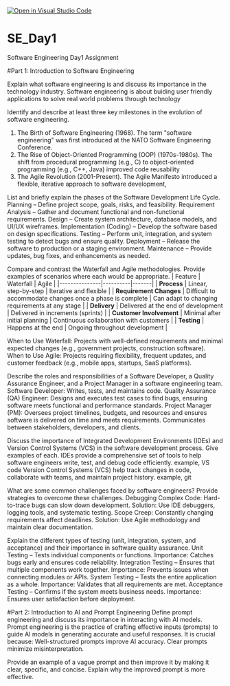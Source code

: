[![Open in Visual Studio Code](https://classroom.github.com/assets/open-in-vscode-2e0aaae1b6195c2367325f4f02e2d04e9abb55f0b24a779b69b11b9e10269abc.svg)](https://classroom.github.com/online_ide?assignment_repo_id=18382642&assignment_repo_type=AssignmentRepo)
# SE_Day1
Software Engineering Day1 Assignment

#Part 1: Introduction to Software Engineering

Explain what software engineering is and discuss its importance in the technology industry.
Software engineering is about buiding user friendly applications to solve real world problems through technology


Identify and describe at least three key milestones in the evolution of software engineering.
1. The Birth of Software Engineering (1968). The term "software engineering" was first introduced at the NATO Software Engineering Conference.
2. The Rise of Object-Oriented Programming (OOP) (1970s-1980s). The shift from procedural programming (e.g., C) to object-oriented programming (e.g., C++, Java) improved code reusability
3. The Agile Revolution (2001-Present). The Agile Manifesto introduced a flexible, iterative approach to software development,


List and briefly explain the phases of the Software Development Life Cycle.
Planning – Define project scope, goals, risks, and feasibility.
Requirement Analysis – Gather and document functional and non-functional requirements.
Design – Create system architecture, database models, and UI/UX wireframes.
Implementation (Coding) – Develop the software based on design specifications.
Testing – Perform unit, integration, and system testing to detect bugs and ensure quality.
Deployment – Release the software to production or a staging environment.
Maintenance – Provide updates, bug fixes, and enhancements as needed.


Compare and contrast the Waterfall and Agile methodologies. Provide examples of scenarios where each would be appropriate.
| Feature        | Waterfall | Agile |
|---------------|----------|-------|
| **Process** | Linear, step-by-step | Iterative and flexible |
| **Requirement Changes** | Difficult to accommodate changes once a phase is complete | Can adapt to changing requirements at any stage |
| **Delivery** | Delivered at the end of development | Delivered in increments (sprints) |
| **Customer Involvement** | Minimal after initial planning | Continuous collaboration with customers |
| **Testing** | Happens at the end | Ongoing throughout development |


When to Use Waterfall: Projects with well-defined requirements and minimal expected changes (e.g., government projects, construction software).
When to Use Agile: Projects requiring flexibility, frequent updates, and customer feedback (e.g., mobile apps, startups, SaaS platforms).


Describe the roles and responsibilities of a Software Developer, a Quality Assurance Engineer, and a Project Manager in a software engineering team.
Software Developer: Writes, tests, and maintains code.
Quality Assurance (QA) Engineer:  Designs and executes test cases to find bugs, ensuring software meets functional and performance standards.
Project Manager (PM): Oversees project timelines, budgets, and resources and ensures software is delivered on time and meets requirements.
Communicates between stakeholders, developers, and clients.


Discuss the importance of Integrated Development Environments (IDEs) and Version Control Systems (VCS) in the software development process. Give examples of each.
IDEs provide a comprehensive set of tools to help software engineers write, test, and debug code efficiently. example, VS code
Version Control Systems (VCS) help track changes in code, collaborate with teams, and maintain project history. example, git


What are some common challenges faced by software engineers? Provide strategies to overcome these challenges.
Debugging Complex Code: Hard-to-trace bugs can slow down development.
Solution: Use IDE debuggers, logging tools, and systematic testing.
Scope Creep: Constantly changing requirements affect deadlines.
Solution: Use Agile methodology and maintain clear documentation.

Explain the different types of testing (unit, integration, system, and acceptance) and their importance in software quality assurance.
Unit Testing – Tests individual components or functions. Importance: Catches bugs early and ensures code reliability.
Integration Testing – Ensures that multiple components work together. Importance: Prevents issues when connecting modules or APIs.
System Testing – Tests the entire application as a whole. Importance: Validates that all requirements are met.
Acceptance Testing – Confirms if the system meets business needs. Importance: Ensures user satisfaction before deployment.

#Part 2: Introduction to AI and Prompt Engineering
Define prompt engineering and discuss its importance in interacting with AI models.
Prompt engineering is the practice of crafting effective inputs (prompts) to guide AI models in generating accurate and useful responses. It is crucial because:
Well-structured prompts improve AI accuracy.
Clear prompts minimize misinterpretation.


Provide an example of a vague prompt and then improve it by making it clear, specific, and concise. Explain why the improved prompt is more effective.
